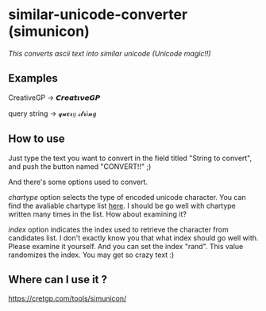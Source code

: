 # similar-unicode-converter (simunicon)

*This converts ascii text into similar unicode (Unicode magic!!)*

## Examples

CreativeGP -> 𝘾𝙧𝙚𝞪𝙩𝞲𝞶𝙚𝙂𝞠

query string -> 𝓺𝓾𝐞𝓻𝑦 𝓈𝓽𝓻ℹ𝓷𝒈


## How to use
Just type the text you want to convert in the field titled "String to convert",
and push the button named "CONVERT!!" ;)

And there's some options used to convert.

*chartype* option selects the type of encoded unicode character. You can find the avaliable chartype list <a href="#list">here</a>.
I should be go well with chartype written many times in the list. How about examining it?


*index* option indicates the index used to retrieve the character from candidates list.
I don't exactly know you that what index should go well with. Please examine it yourself.
And you can set the index "rand". This value randomizes the index. You may get so crazy text :)


## Where can I use it ?
https://cretgp.com/tools/simunicon/


